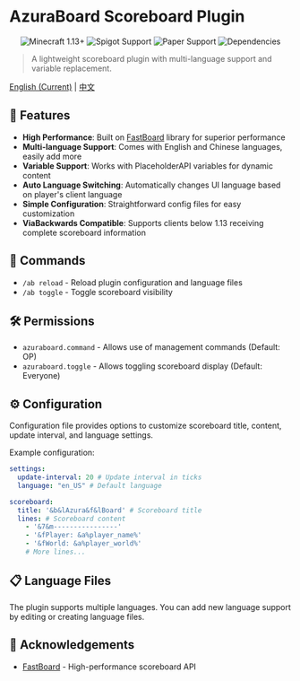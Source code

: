 # AzuraBoard Scoreboard Plugin

<div align="center">
  <img src="https://img.shields.io/badge/Minecraft-1.13%2B-brightgreen.svg" alt="Minecraft 1.13+">
  <img src="https://img.shields.io/badge/Spigot-Supported-yellow.svg" alt="Spigot Support">
  <img src="https://img.shields.io/badge/Paper-Supported-yellow.svg" alt="Paper Support">
  <img src="https://img.shields.io/badge/Dependencies-PlaceholderAPI(Optional)-blue.svg" alt="Dependencies">
</div>

> A lightweight scoreboard plugin with multi-language support and variable replacement.

[English (Current)](README.md) | [中文](README_zh_CN.md)

## 🌟 Features

- **High Performance**: Built on [FastBoard](https://github.com/MrMicky-FR/FastBoard) library for superior performance
- **Multi-language Support**: Comes with English and Chinese languages, easily add more
- **Variable Support**: Works with PlaceholderAPI variables for dynamic content
- **Auto Language Switching**: Automatically changes UI language based on player's client language
- **Simple Configuration**: Straightforward config files for easy customization
- **ViaBackwards Compatible**: Supports clients below 1.13 receiving complete scoreboard information

## 📖 Commands

- `/ab reload` - Reload plugin configuration and language files
- `/ab toggle` - Toggle scoreboard visibility

## 🛠️ Permissions

- `azuraboard.command` - Allows use of management commands (Default: OP)
- `azuraboard.toggle` - Allows toggling scoreboard display (Default: Everyone)

## ⚙️ Configuration

Configuration file provides options to customize scoreboard title, content, update interval, and language settings.

Example configuration:
```yaml
settings:
  update-interval: 20 # Update interval in ticks
  language: "en_US" # Default language

scoreboard:
  title: '&b&lAzura&f&lBoard' # Scoreboard title
  lines: # Scoreboard content
    - '&7&m----------------'
    - '&fPlayer: &a%player_name%'
    - '&fWorld: &a%player_world%'
    # More lines...
```

## 📋 Language Files

The plugin supports multiple languages. You can add new language support by editing or creating language files.

## 🙏 Acknowledgements

- [FastBoard](https://github.com/MrMicky-FR/FastBoard) - High-performance scoreboard API